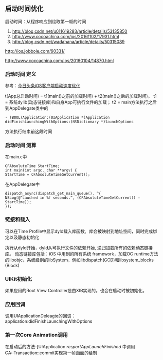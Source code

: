 ## 启动时间优化

启动时间：从程序响应到绘取第一帧的时间
1. http://blog.csdn.net/u011619283/article/details/53135850
2. http://www.cocoachina.com/ios/20161102/17931.html
3. http://blog.csdn.net/wadahana/article/details/50315089

http://ios.jobbole.com/90331/

http://www.cocoachina.com/ios/20160104/14870.html

### 启动时间 定义

参考：[今日头条iOS客户端启动速度优化](http://blog.csdn.net/u011452278/article/details/54966682)


t(App总启动时间) = t1(main()之前的加载时间) + t2(main()之后的加载时间)。 t1 = 系统dylib(动态链接库)和自身App可执行文件的加载；
t2 = main方法执行之后到AppDelegate类中的
```
- (BOOL)Application:(UIApplication *)Application didFinishLaunchingWithOptions:(NSDictionary *)launchOptions
```
方法执行结束前这段时间

### 启动时间 测算

在main.c中
```
CFAbsoluteTime StartTime;
int main(int argc, char **argv) {
StartTime = CFAbsoluteTimeGetCurrent();
```

在AppDelegate中
```
dispatch_async(dispatch_get_main_queue(), ^{
NSLog(@”Lauched in %f seconds.”, (CFAbsoluteTimeGetCurrent() – StartTime));
});
```

### 链接和载入

可以在Time Profile中显示dyld载入库函数，库会被映射到地址空间，同时完成绑定以及静态初始化

执行从dyld开始，dyld从可执行文件的依赖开始, 递归加载所有的依赖动态链接库。
动态链接库包括：iOS 中用到的所有系统 framework，加载OC runtime方法的libobjc，系统级别的libSystem，例如libdispatch(GCD)和libsystem_blocks (Block)

### UIKit初始化

如果应用的Root View Controller是由XIB实现的，也会在启动时被初始化。


### 应用回调

调用UIApplicationDeleagte的回调：application:didFinishLaunchingWithOptions


### 第一次Core Animation调用

在启动后的方法-[UIApplication _resportAppLaunchFinished_ 中调用CA::Transaction::commit实现第一帧画面的绘制
